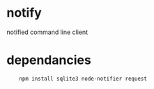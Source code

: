 # notify
notified command line client

# dependancies
        npm install sqlite3 node-notifier request 
